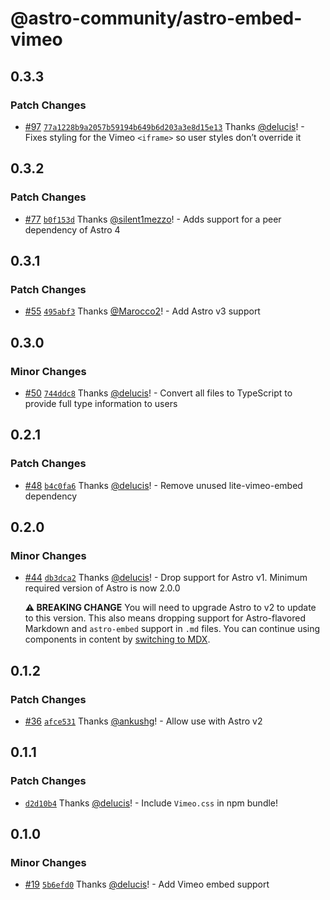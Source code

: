 # @astro-community/astro-embed-vimeo

## 0.3.3

### Patch Changes

- [#97](https://github.com/delucis/astro-embed/pull/97) [`77a1228b9a2057b59194b649b6d203a3e8d15e13`](https://github.com/delucis/astro-embed/commit/77a1228b9a2057b59194b649b6d203a3e8d15e13) Thanks [@delucis](https://github.com/delucis)! - Fixes styling for the Vimeo `<iframe>` so user styles don’t override it

## 0.3.2

### Patch Changes

- [#77](https://github.com/delucis/astro-embed/pull/77) [`b0f153d`](https://github.com/delucis/astro-embed/commit/b0f153dd414985abb49916cdd8a581580095e863) Thanks [@silent1mezzo](https://github.com/silent1mezzo)! - Adds support for a peer dependency of Astro 4

## 0.3.1

### Patch Changes

- [#55](https://github.com/delucis/astro-embed/pull/55) [`495abf3`](https://github.com/delucis/astro-embed/commit/495abf3dd9ae5bfaf36d9d3b8bb7fe98833c0303) Thanks [@Marocco2](https://github.com/Marocco2)! - Add Astro v3 support

## 0.3.0

### Minor Changes

- [#50](https://github.com/delucis/astro-embed/pull/50) [`744ddc8`](https://github.com/delucis/astro-embed/commit/744ddc8c3a5af1201dbee1cf2e042dbb60a74740) Thanks [@delucis](https://github.com/delucis)! - Convert all files to TypeScript to provide full type information to users

## 0.2.1

### Patch Changes

- [#48](https://github.com/delucis/astro-embed/pull/48) [`b4c0fa6`](https://github.com/delucis/astro-embed/commit/b4c0fa649b6c042a67723b6c1f3c969a4a4686b2) Thanks [@delucis](https://github.com/delucis)! - Remove unused lite-vimeo-embed dependency

## 0.2.0

### Minor Changes

- [#44](https://github.com/delucis/astro-embed/pull/44) [`db3dca2`](https://github.com/delucis/astro-embed/commit/db3dca2af19c98a210c5b26649f9299d7251f3a0) Thanks [@delucis](https://github.com/delucis)! - Drop support for Astro v1. Minimum required version of Astro is now 2.0.0

  **⚠️ BREAKING CHANGE** You will need to upgrade Astro to v2 to update to this version. This also means dropping support for Astro-flavored Markdown and `astro-embed` support in `.md` files. You can continue using components in content by [switching to MDX](https://docs.astro.build/en/guides/integrations-guide/mdx/).

## 0.1.2

### Patch Changes

- [#36](https://github.com/delucis/astro-embed/pull/36) [`afce531`](https://github.com/delucis/astro-embed/commit/afce531e92efe4c14f48f7c0bfee0cf591dbfef2) Thanks [@ankushg](https://github.com/ankushg)! - Allow use with Astro v2

## 0.1.1

### Patch Changes

- [`d2d10b4`](https://github.com/delucis/astro-embed/commit/d2d10b495baca58bae023780260bf88d5bba6f65) Thanks [@delucis](https://github.com/delucis)! - Include `Vimeo.css` in npm bundle!

## 0.1.0

### Minor Changes

- [#19](https://github.com/delucis/astro-embed/pull/19) [`5b6efd0`](https://github.com/delucis/astro-embed/commit/5b6efd0d27c4a8b06035c070046c7d73d906f6c0) Thanks [@delucis](https://github.com/delucis)! - Add Vimeo embed support
